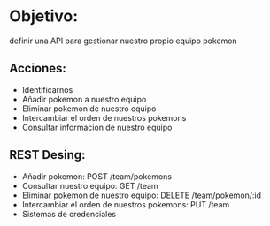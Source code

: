 # Objetivo: 
definir una API para gestionar nuestro propio equipo pokemon 

## Acciones:
- Identificarnos
- Añadir pokemon a nuestro equipo
- Eliminar pokemon de nuestro equipo
- Intercambiar el orden de nuestros pokemons
- Consultar informacion de nuestro equipo

## REST Desing:
- Añadir pokemon: POST /team/pokemons
- Consultar nuestro equipo: GET /team
- Eliminar pokemon de nuestro equipo: DELETE /team/pokemon/:id
- Intercambiar el orden de nuestros pokemons: PUT /team
- Sistemas de credenciales
